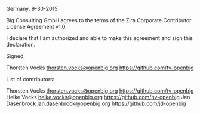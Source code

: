 Germany, 9-30-2015

Big Consulting GmbH agrees to the terms of the Zira Corporate Contributor License Agreement v1.0.

I declare that I am authorized and able to make this agreement and sign this declaration.

Signed,

Thorsten Vocks thorsten.vocks@openbig.org https://github.com/tv-openbig

List of contributors:

Thorsten Vocks thorsten.vocks@openbig.org https://github.com/tv-openbig
Heike Vocks heike.vocks@openbig.org https://github.com/hv-openbig
Jan Dasenbrock jan.dasenbrock@openbig.org https://github.com/jd-openbig
